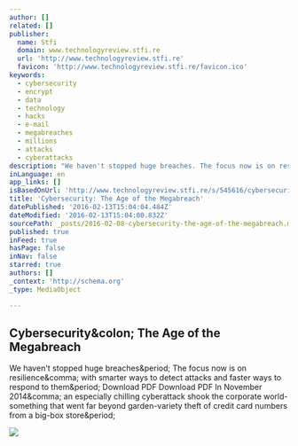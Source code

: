 ```yaml
---
author: []
related: []
publisher:
  name: Stfi
  domain: www.technologyreview.stfi.re
  url: 'http://www.technologyreview.stfi.re'
  favicon: 'http://www.technologyreview.stfi.re/favicon.ico'
keywords:
  - cybersecurity
  - encrypt
  - data
  - technology
  - hacks
  - e-mail
  - megabreaches
  - millions
  - attacks
  - cyberattacks
description: "We haven't stopped huge breaches. The focus now is on resilience, with smarter ways to detect attacks and faster ways to respond to them. Download PDF Download PDF In November 2014, an especially chilling cyberattack shook the corporate world-something that went far beyond garden-variety theft of credit card numbers from a big-box store."
inLanguage: en
app_links: []
isBasedOnUrl: 'http://www.technologyreview.stfi.re/s/545616/cybersecurity-the-age-of-the-megabreach/?sf=kldabx'
title: 'Cybersecurity: The Age of the Megabreach'
datePublished: '2016-02-13T15:04:04.484Z'
dateModified: '2016-02-13T15:04:00.832Z'
sourcePath: _posts/2016-02-08-cybersecurity-the-age-of-the-megabreach.md
published: true
inFeed: true
hasPage: false
inNav: false
starred: true
authors: []
_context: 'http://schema.org'
_type: MediaObject

---
```

<article style=""><h1>Cybersecurity&amp;colon; The Age of the Megabreach</h1><p>We haven't stopped huge breaches&amp;period; The focus now is on resilience&amp;comma; with smarter ways to detect attacks and faster ways to respond to them&amp;period; Download PDF Download PDF In November 2014&amp;comma; an especially chilling cyberattack shook the corporate world-something that went far beyond garden-variety theft of credit card numbers from a big-box store&amp;period;</p><img src="https://d267cvn3rvuq91.cloudfront.net/i/images/take2.jpg?sw=1080" /></article>